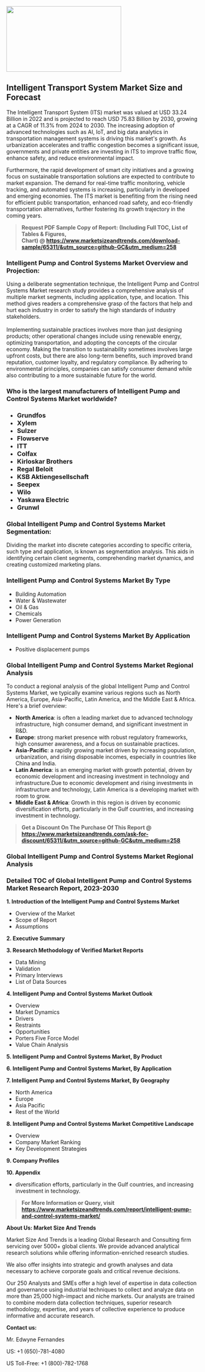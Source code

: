 <p><img class="alignnone size-medium wp-image-20088" src="https://ffe5etoiles.com/wp-content/uploads/2024/12/MST1-300x171.png" alt="" width="300" height="171" /></p><h2>Intelligent Transport System Market Size and Forecast</h2><p>The Intelligent Transport System (ITS) market was valued at USD 33.24 Billion in 2022 and is projected to reach USD 75.83 Billion by 2030, growing at a CAGR of 11.3% from 2024 to 2030. The increasing adoption of advanced technologies such as AI, IoT, and big data analytics in transportation management systems is driving this market's growth. As urbanization accelerates and traffic congestion becomes a significant issue, governments and private entities are investing in ITS to improve traffic flow, enhance safety, and reduce environmental impact.</p><p>Furthermore, the rapid development of smart city initiatives and a growing focus on sustainable transportation solutions are expected to contribute to market expansion. The demand for real-time traffic monitoring, vehicle tracking, and automated systems is increasing, particularly in developed and emerging economies. The ITS market is benefiting from the rising need for efficient public transportation, enhanced road safety, and eco-friendly transportation alternatives, further fostering its growth trajectory in the coming years.</p></p><blockquote id="" class=""><strong>Request PDF Sample Copy of Report: (Including Full TOC, List of Tables &amp; Figures, Chart)&nbsp;@&nbsp;<strong><a href="https://www.marketsizeandtrends.com/download-sample/65311/&utm_source=github-GC&utm_medium=258" target="_blank">https://www.marketsizeandtrends.com/download-sample/65311/&utm_source=github-GC&utm_medium=258</a></strong></strong></blockquote><h3 id="" class="">Intelligent Pump and Control Systems Market&nbsp;Overview and Projection:</h3><p id="" class="">Using a deliberate segmentation technique, the Intelligent Pump and Control Systems Market research study provides a comprehensive analysis of multiple market segments, including application, type, and location. This method gives readers a comprehensive grasp of the factors that help and hurt each industry in order to satisfy the high standards of industry stakeholders. <br /> <br />Implementing sustainable practices involves more than just designing products; other operational changes include using renewable energy, optimizing transportation, and adopting the concepts of the circular economy. Making the transition to sustainability sometimes involves large upfront costs, but there are also long-term benefits, such improved brand reputation, customer loyalty, and regulatory compliance. By adhering to environmental principles, companies can satisfy consumer demand while also contributing to a more sustainable future for the world.</p><h3 id="" class="">Who is the largest manufacturers of&nbsp;Intelligent Pump and Control Systems Market worldwide?</h3><h3 class=""><p><ul><li>Grundfos </li><li> Xylem </li><li> Sulzer </li><li> Flowserve </li><li> ITT </li><li> Colfax </li><li> Kirloskar Brothers </li><li> Regal Beloit </li><li> KSB Aktiengesellschaft </li><li> Seepex </li><li> Wilo </li><li> Yaskawa Electric </li><li> Grunwl</li></ul></p></h3><h3 id="" class="">Global&nbsp;Intelligent Pump and Control Systems Market Segmentation:</h3><p id="" class="">Dividing the market into discrete categories according to specific criteria, such type and application, is known as segmentation analysis. This aids in identifying certain client segments, comprehending market dynamics, and creating customized marketing plans.</p><h3 id="" class="">Intelligent Pump and Control Systems Market&nbsp;By Type</h3><p><p><ul><li>Building Automation </li><li> Water & Wastewater </li><li> Oil & Gas </li><li> Chemicals </li><li> Power Generation</p></li></ul></p></p><h3 id="" class="">Intelligent Pump and Control Systems Market&nbsp;By Application</h3><p class=""><p><ul><li>Positive displacement pumps</li></ul></p></p><h3 id="" class="">Global Intelligent Pump and Control Systems Market Regional Analysis</h3><p id="" class="">To conduct a regional analysis of the global Intelligent Pump and Control Systems Market, we typically examine various regions such as North America, Europe, Asia-Pacific, Latin America, and the Middle East &amp; Africa. Here's a brief overview:</p><ul><li><strong>North America</strong>: is often a leading market due to advanced technology infrastructure, high consumer demand, and significant investment in R&amp;D.</li><li><strong>Europe</strong>: strong market presence with robust regulatory frameworks, high consumer awareness, and a focus on sustainable practices.</li><li><strong>Asia-Pacific</strong>: a rapidly growing market driven by increasing population, urbanization, and rising disposable incomes, especially in countries like China and India.</li><li><strong>Latin America</strong>: is an emerging market with growth potential, driven by economic development and increasing investment in technology and infrastructure.Due to economic development and rising investments in infrastructure and technology, Latin America is a developing market with room to grow.</li><li><strong>Middle East &amp; Africa</strong>: Growth in this region is driven by economic diversification efforts, particularly in the Gulf countries, and increasing investment in technology.</li></ul><blockquote id="" class=""><strong>Get a Discount On The Purchase Of This Report @ <strong><a href="https://www.marketsizeandtrends.com/ask-for-discount/65311/&utm_source=github-GC&utm_medium=258" target="_blank">https://www.marketsizeandtrends.com/ask-for-discount/65311/&utm_source=github-GC&utm_medium=258</a></strong></strong></blockquote><h3 id="" class="">Global Intelligent Pump and Control Systems Market Regional Analysis</h3><h3 id="" class="">Detailed TOC of Global Intelligent Pump and Control Systems Market Research Report, 2023-2030</h3><p id="" class=""><strong>1. Introduction of the Intelligent Pump and Control Systems Market</strong></p><ul><li>Overview of the Market</li><li>Scope of Report</li><li>Assumptions</li></ul><p id="" class=""><strong>2. Executive Summary</strong></p><p id="" class=""><strong>3. Research Methodology of Verified Market Reports</strong></p><ul><li>Data Mining</li><li>Validation</li><li>Primary Interviews</li><li>List of Data Sources</li></ul><p id="" class=""><strong>4. Intelligent Pump and Control Systems Market Outlook</strong></p><ul><li>Overview</li><li>Market Dynamics</li><li>Drivers</li><li>Restraints</li><li>Opportunities</li><li>Porters Five Force Model</li><li>Value Chain Analysis</li></ul><p id="" class=""><strong>5. Intelligent Pump and Control Systems Market, By Product</strong></p><p id="" class=""><strong>6. Intelligent Pump and Control Systems Market, By Application</strong></p><p id="" class=""><strong>7. Intelligent Pump and Control Systems Market, By Geography</strong></p><ul><li>North America</li><li>Europe</li><li>Asia Pacific</li><li>Rest of the World</li></ul><p id="" class=""><strong>8. Intelligent Pump and Control Systems Market Competitive Landscape</strong></p><ul><li>Overview</li><li>Company Market Ranking</li><li>Key Development Strategies</li></ul><p id="" class=""><strong>9. Company Profiles</strong></p><p id="" class=""><strong>10. Appendix</strong></p><ul><li>diversification efforts, particularly in the Gulf countries, and increasing investment in technology.</li></ul><blockquote id="" class=""><strong>For More Information or Query, visit <strong><strong><a href="https://www.marketsizeandtrends.com/report/intelligent-pump-and-control-systems-market/" target="_blank">https://www.marketsizeandtrends.com/report/intelligent-pump-and-control-systems-market/</a></strong></strong></strong></blockquote><p id="" class=""><strong>About Us: Market Size And Trends</strong></p><p id="" class="">Market Size And Trends is a leading Global Research and Consulting firm servicing over 5000+ global clients. We provide advanced analytical research solutions while offering information-enriched research studies.</p><p id="" class="">We also offer insights into strategic and growth analyses and data necessary to achieve corporate goals and critical revenue decisions.</p><p id="" class="">Our 250 Analysts and SMEs offer a high level of expertise in data collection and governance using industrial techniques to collect and analyze data on more than 25,000 high-impact and niche markets. Our analysts are trained to combine modern data collection techniques, superior research methodology, expertise, and years of collective experience to produce informative and accurate research.</p><p id="" class=""><strong>Contact us:</strong></p><p id="" class="">Mr. Edwyne Fernandes</p><p id="" class="">US: +1 (650)-781-4080</p><p id="" class="">US Toll-Free: +1 (800)-782-1768</p>
